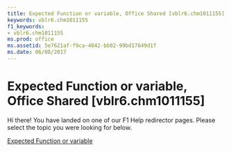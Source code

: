 ```yaml
---
title: Expected Function or variable, Office Shared [vblr6.chm1011155]
keywords: vblr6.chm1011155
f1_keywords:
- vblr6.chm1011155
ms.prod: office
ms.assetid: 5e7621af-f9ca-4042-bb02-99bd17649d1f
ms.date: 06/08/2017
---
```



# Expected Function or variable, Office Shared [vblr6.chm1011155]

Hi there! You have landed on one of our F1 Help redirector pages. Please select the topic you were looking for below.

[Expected Function or variable](http://msdn.microsoft.com/library/c4f8e6fb-43b7-3dcd-c93a-7f9b2e542817%28Office.15%29.aspx)

